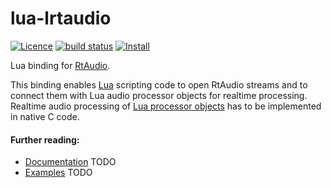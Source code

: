 # lua-lrtaudio 
[![Licence](http://img.shields.io/badge/Licence-MIT-brightgreen.svg)](LICENSE)
[![build status](https://github.com/osch/lua-lrtaudio/workflows/build/badge.svg)](https://github.com/osch/lua-lrtaudio/actions/workflows/build.yml)
[![Install](https://img.shields.io/badge/Install-LuaRocks-brightgreen.svg)](https://luarocks.org/modules/osch/lrtaudio)

<!-- ---------------------------------------------------------------------------------------- -->

Lua binding for [RtAudio](https://github.com/thestk/rtaudio).

This binding enables [Lua] scripting code to open RtAudio streams and to connect them with Lua 
audio processor objects for realtime processing. 
Realtime audio processing of [Lua processor objects](./doc/README.md#processor-objects) 
has to be implemented in native C code.

[Lua]:          https://www.lua.org

<!-- ---------------------------------------------------------------------------------------- -->

#### Further reading:
   * [Documentation](./doc/README.md#lrtaudio-documentation) TODO
   * [Examples](./examples/README.md#lrtaudio-examples) TODO

<!-- ---------------------------------------------------------------------------------------- -->


